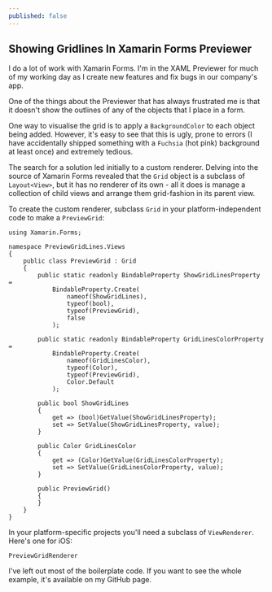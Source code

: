 ```yaml
---
published: false
---
```

## Showing Gridlines In Xamarin Forms Previewer

I do a lot of work with Xamarin Forms. I'm in the XAML Previewer for much of my working day as I create new features and fix bugs in our company's app.

One of the things about the Previewer that has always frustrated me is that it doesn't show the outlines of any of the objects that I place in a form.

One way to visualise the grid is to apply a `BackgroundColor` to each object being added. However, it's easy to see that this is ugly, prone to errors (I have accidentally shipped something with a `Fuchsia` (hot pink) background at least once) and extremely tedious.

The search for a solution led initially to a custom renderer. Delving into the source of Xamarin Forms revealed that the `Grid` object is a subclass of `Layout<View>`, but it has no renderer of its own - all it does is manage a collection of child views and arrange them grid-fashion in its parent view.

To create the custom renderer, subclass `Grid` in your platform-independent code to make a `PreviewGrid`:

```
using Xamarin.Forms;

namespace PreviewGridLines.Views
{
    public class PreviewGrid : Grid
    {
        public static readonly BindableProperty ShowGridLinesProperty =
            BindableProperty.Create(
                nameof(ShowGridLines),
                typeof(bool),
                typeof(PreviewGrid),
                false
            );

        public static readonly BindableProperty GridLinesColorProperty =
            BindableProperty.Create(
                nameof(GridLinesColor),
                typeof(Color),
                typeof(PreviewGrid),
                Color.Default
            );

        public bool ShowGridLines
        {
            get => (bool)GetValue(ShowGridLinesProperty);
            set => SetValue(ShowGridLinesProperty, value);
        }

        public Color GridLinesColor
        {
            get => (Color)GetValue(GridLinesColorProperty);
            set => SetValue(GridLinesColorProperty, value);
        }

        public PreviewGrid()
        {
        }
    }
}
```

In your platform-specific projects you'll need a subclass of `ViewRenderer`. Here's one for iOS:

```
PreviewGridRenderer
```

I've left out most of the boilerplate code. If you want to see the whole example, it's available on my GitHub page.
